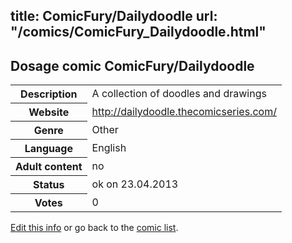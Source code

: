 title: ComicFury/Dailydoodle
url: "/comics/ComicFury_Dailydoodle.html"
---
Dosage comic ComicFury/Dailydoodle
-----------------------------------------

<table class="comicinfo">
<tr>
<th>Description</th><td>A collection of doodles and drawings</td>
</tr>
<tr>
<th>Website</th><td><a href="http://dailydoodle.thecomicseries.com/">http://dailydoodle.thecomicseries.com/</a></td>
</tr>
<tr>
<th>Genre</th><td>Other</td>
</tr>
<tr>
<th>Language</th><td>English</td>
</tr>
<tr>
<th>Adult content</th><td>no</td>
</tr>
<tr>
<th>Status</th><td>ok on 23.04.2013</td>
</tr>
<tr>
<th>Votes</th><td>0</div></td>
</tr>
</table>

[Edit this info](/comics/ComicFury_Dailydoodle_edit.html) or go back to the [comic list](../comic-index.html).
